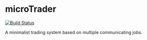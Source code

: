 # microTrader

[![Build Status](https://travis-ci.org/Susico/microTrader.svg?branch=master)](https://travis-ci.org/Susico/microTrader)

A minimalist trading system based on multiple communicating jobs.


